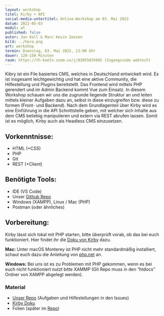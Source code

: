 ```yaml
---
layout: workshop
titel: Kirby + API
social-media-untertitel: Online-Workshop am 03. Mai 2022
datum: 2022-05-03
modul: wt
published: false
autor: Jan Koll & Marc Kevin Zenzen
bild: ../hero.png
art: workshop
termin: Dienstag, 03. Mai 2022, 13:00 Uhr
dauer: 120-150 Minuten
raum: https://th-koeln.zoom.us/j/83055835045 (Zugangscode webtech)
---
```


Kibry ist ein File basiertes CMS, welches in Deutschland entwickelt wird. Es ist insgesamt leichtgewichtig und hat eine aktive Community, die Hilfestellung und Plugins bereitstellt. Das Frontend wird mittels PHP gerendert und im Admin Backend kommt Vue zum Einsatz. In diesem Workshop schauen wir uns die zugrunde liegende Struktur an und leiten mittels kleiner Aufgaben dazu an, selbst in diese einzugreifen bzw. diese zu formen (Front- und Backend). Nach dem Grundlagenteil über Kirby wird es eine Einführung in die API Schnittstelle geben, mit welcher sich Inhalte aus dem CMS beliebig manipulieren und extern via REST abrufen lassen. Somit ist es möglich, Kirby auch als Headless CMS einzusetzen.

## Vorkenntnisse:
- HTML (+CSS)
- PHP
- Git
- REST (+Client)

## Benötigte Tools:
- IDE (VS Code)
- Unser [Github Repo](https://github.com/JanKoll/kirby-api)
- Windows (XAMPP), Linux / Mac (PHP)
- Postman (oder ähnliches)

## Vorbereitung:
Kirby lässt sich lokal mit PHP starten, bitte überprüft vorab, ob das bei euch funktioniert. Hier findet ihr die [Doku von Kirby](https://getkirby.com/docs/guide/quickstart) dazu.

**Mac:** Unter macOS Monterey ist PHP nicht mehr standardmäßig installiert, schaut euch dazu die Anleitung von [php.net](https://www.php.net/manual/de/install.macosx.packages.php) an.

**Windows:** Bei uns ist es zu Problemen mit PHP gekommen, wenn es bei euch nicht funktioniert nutzt bitte XAMMP (Git Repo muss in den “htdocs” Ordner von XAMPP abgelegt werden).

### Material
- [Unser Repo](https://github.com/JanKoll/kirby-api) (Aufgaben und Hilfestellungen in den Issues)
- [Kirby Doku](https://getkirby.com/docs/reference)
- Folien (später im [Repo](https://github.com/JanKoll/kirby-api))

